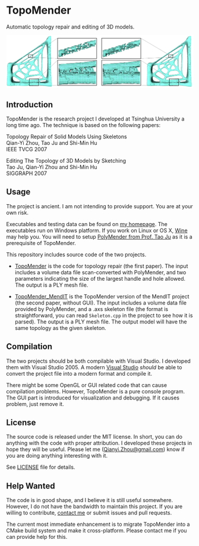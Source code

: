 # TopoMender

Automatic topology repair and editing of 3D models.

![alt text](project_logo.jpg "Project logo")

## Introduction

TopoMender is the research project I developed at Tsinghua University a long time ago. The technique is based on the following papers:

Topology Repair of Solid Models Using Skeletons  
Qian-Yi Zhou, Tao Ju and Shi-Min Hu  
IEEE TVCG 2007

Editing The Topology of 3D Models by Sketching  
Tao Ju, Qian-Yi Zhou and Shi-Min Hu  
SIGGRAPH 2007

## Usage

The project is ancient. I am not intending to provide support. You are at your own risk.

Executables and testing data can be found on [my homepage](http://qianyi.info/topomender.html). The executables run on Windows platform. If you work on Linux or OS X, [Wine](https://www.winehq.org/) may help you. You will need to setup [PolyMender from Prof. Tao Ju](http://www1.cse.wustl.edu/~taoju/code/polymender.htm) as it is a prerequisite of TopoMender.

This repository includes source code of the two projects.

* [TopoMender](TopoMender) is the code for topology repair (the first paper). The input includes a volume data file scan-converted with PolyMender, and two parameters indicating the size of the largest handle and hole allowed. The output is a PLY mesh file.

* [TopoMender_MendIT](TopoMender_MendIT) is the TopoMender version of the MendIT project (the second paper, without GUI). The input includes a volume data file provided by PolyMender, and a .axs skeleton file (the format is straightforward, you can read ``Skeleton.cpp`` in the project to see how it is parsed). The output is a PLY mesh file. The output model will have the same topology as the given skeleton.

## Compilation

The two projects should be both compilable with Visual Studio. I developed them with Visual Studio 2005. A modern [Visual Studio](https://www.visualstudio.com/) *should* be able to convert the project file into a modern format and compile it.

There might be some OpenGL or GUI related code that can cause compilation problems. However, TopoMender is a pure console program. The GUI part is introduced for visualization and debugging. If it causes problem, just remove it.

## License

The source code is released under the MIT license. In short, you can do anything with the code with proper attribution. I developed these projects in hope they will be useful. Please let me ([Qianyi.Zhou@gmail.com](mailto:Qianyi.Zhou@gmail.com)) know if you are doing anything interesting with it.

See [LICENSE](LICENSE) file for details.

## Help Wanted

The code is in good shape, and I believe it is still useful somewhere. However, I do not have the bandwidth to maintain this project. If you are willing to contribute, [contact me](mailto:Qianyi.Zhou@gmail.com) or submit issues and pull requests.

The current most immediate enhancement is to migrate TopoMender into a CMake build system and make it cross-platform. Please contact me if you can provide help for this.
